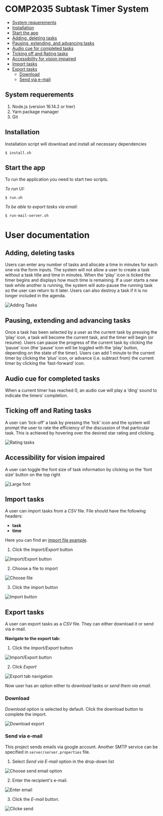 # COMP2035 Subtask Timer System

- [System requerements](#system-requerements)
- [Installation](#installation)
- [Start the app](#start-the-app)
- [Adding, deleting tasks](#adding-deleting-tasks)
- [Pausing, extending, and advancing tasks](#pausing-extending-and-advancing-tasks)
- [Audio cue for completed tasks](#audio-cue-for-completed-tasks)
- [Ticking off and Rating tasks](#ticking-off-and-rating-tasks)
- [Accessibility for vision impaired](#accessibility-for-vision-impaired)
- [Import tasks](#import-tasks)
- [Export tasks](#export-tasks)
    - [Download](#download)
    - [Send via e-mail](#send-via-e-mail)


## System requerements

1. Node.js (version 16.14.2 or hier)
2. Yarn package manager
3. Git

## Installation

Installation script will download and install all necessary dependencies

    $ install.sh

## Start the app

To run the application you need to start two scripts.

_To run UI:_

    $ run.sh

_To be able to export tasks via email:_

    $ run-mail-server.sh

# User documentation

## Adding, deleting tasks

Users can enter any number of tasks and allocate a time in minutes for each one via the form inputs. The system will not allow a user to create a task without a task title and time in minutes. When the 'play' icon is ticked the timer begins and displays how much time is remaining. If a user starts a new task while another is running, the system will auto-pause the running task so the user can return to it later.  Users can also destroy a task if it is no longer included in the agenda.

![Adding Tasks](img/tasks.png)

## Pausing, extending and advancing tasks

Once a task has been selected by a user as the current task by pressing the ‘play’ icon, a task will become the current task, and the timer will begin (or resume). Users can pause the progress of the current task by clicking the ‘pause’ icon (the ‘pause’ icon will be toggled with the ‘play’ button, depending on the state of the timer). Users can add 1 minute to the current timer by clicking the ‘plus’ icon, or advance (i.e. subtract from) the current timer by clicking the ‘fast-forward’ icon.

## Audio cue for completed tasks

When a current timer has reached 0, an audio cue will play a ‘ding’ sound to indicate the timers’ completion.

## Ticking off and Rating tasks

A user can ‘tick-off’ a task by pressing the 'tick' icon and the system will prompt the user to rate the efficiency of the discussion of that particular task. This is achieved by hovering over the desired star rating and clicking.

![Rating tasks](img/rating.png)

## Accessibility for vision impaired

A user can toggle the font size of task information by clicking on the 'font size' button on the top right

![Large font](img/large-font.png)

## Import tasks

A user can import tasks from a _CSV_ file.
File should have the following headers:

- **task**
- **time**

Here you can find an [import file example](file-examples/import_example.csv).

1. Click the _Import/Export_ button

![Import/Export button](img/import-export-button.png)

2. Choose a file to import

![Choose file](img/import-tab-choose-file.png)

3. Click the import button

![Import button](img/import-tab-import-button.png)

## Export tasks

A user can export tasks as a _CSV_ file. They can either download it or send via e-mail.

**Navigate to the export tab:**

1. Click the _Import/Export_ button

![Import/Export button](img/import-export-button.png)

2. Click _Export_

![Export tab navigation](img/export-tab-navigation.png)

Now user has an option either to _download_ tasks or _send them via email_.

### Download

_Download_ option is selected by default. Click the download button to complete the import.

![Download export](img/export-download.png)

### Send via e-mail

This project sends emails via google account. Another SMTP service can be specified in `server/server.properties` file.

1. Select _Send via E-mail_ option in the drop-down list

![Choose send email option](img/choose-send-email-option.png)

2. Enter the recipient's e-mail.

![Enter email](img/recipient-email.png)

3. Click the _E-mail_ button.

![Clicke send](img/export-email-button.png)
